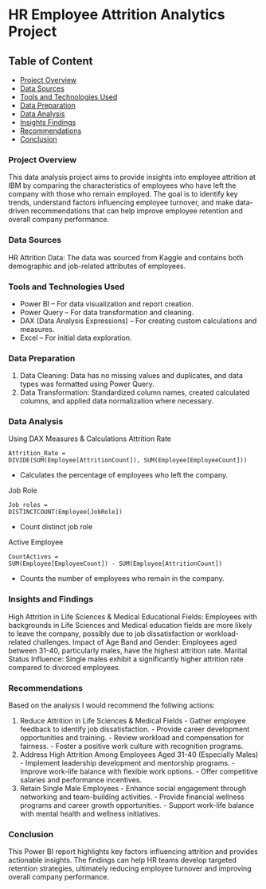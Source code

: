 # HR Employee Attrition Analytics Project

## Table of Content
- [Project Overview](#project-overview)
- [Data Sources](#data-sources)
- [Tools and Technologies Used](#tools-and-technologies-used)
- [Data Preparation](#data-preparation)
- [Data Analysis](#data-analysis)
- [Insights Findings](#insights-and-findings)
- [Recommendations](#recommendations)
- [Conclusion](#conclusion)

### Project Overview
This data analysis project aims to provide insights into employee attrition at IBM by comparing the characteristics of employees who have left the company with those who remain employed. The goal is to identify key trends, understand factors influencing employee turnover, and make data-driven recommendations that can help improve employee retention and overall company performance.

### Data Sources
HR Attrition Data: The data was sourced from Kaggle and contains both demographic and job-related attributes of employees.

### Tools and Technologies Used
  - Power BI – For data visualization and report creation.
  - Power Query – For data transformation and cleaning.
  - DAX (Data Analysis Expressions) – For creating custom calculations and measures.
  - Excel – For initial data exploration.

### Data Preparation
1. Data Cleaning: Data has no missing values and duplicates, and data types was formatted using Power Query.
2. Data Transformation: Standardized column names, created calculated columns, and applied data normalization where necessary.

### Data Analysis 
Using DAX Measures & Calculations
Attrition Rate
  ```
  Attrition_Rate =
  DIVIDE(SUM(Employee[AttritionCount]), SUM(Employee[EmployeeCount]))
  ```
  - Calculates the percentage of employees who left the company.
    
Job Role
  ```
  Job_roles =
  DISTINCTCOUNT(Employee[JobRole])
  ```
  - Count distinct job role 

Active Employee
  ```
  CountActives =
  SUM(Employee[EmployeeCount]) - SUM(Employee[AttritionCount])
  ```
  - Counts the number of employees who remain in the company.
    
### Insights and Findings

High Attrition in Life Sciences & Medical Educational Fields: Employees with backgrounds in Life Sciences and Medical education fields are more likely to leave the company, possibly due to job dissatisfaction or workload-related challenges.
Impact of Age Band and Gender: Employees aged between 31-40, particularly males, have the highest attrition rate.
Marital Status Influence: Single males exhibit a significantly higher attrition rate compared to divorced employees.

### Recommendations
Based on the analysis I would recommend the follwing actions:
  1. Reduce Attrition in Life Sciences & Medical Fields
    - Gather employee feedback to identify job dissatisfaction.
    - Provide career development opportunities and training.
    - Review workload and compensation for fairness.
    - Foster a positive work culture with recognition programs.
  3. Address High Attrition Among Employees Aged 31-40 (Especially Males)
    - Implement leadership development and mentorship programs.
    - Improve work-life balance with flexible work options.
    - Offer competitive salaries and performance incentives.
  3. Retain Single Male Employees 
    - Enhance social engagement through networking and team-building activities.
    - Provide financial wellness programs and career growth opportunities.
    - Support work-life balance with mental health and wellness initiatives.

### Conclusion

  This Power BI report highlights key factors influencing attrition and provides actionable insights. The findings can help HR teams develop targeted retention strategies,     ultimately reducing employee turnover and improving overall company performance.
